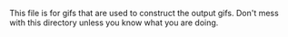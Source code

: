 This file is for gifs that are used to construct the output gifs.
Don't mess with this directory unless you know what you are doing.
